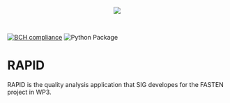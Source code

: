 <p align="center">
    <img src="https://user-images.githubusercontent.com/45048351/89231067-3ddbc580-d5ed-11ea-9639-2838059dda2c.jpg">
</p>
<br/>

[![BCH compliance](https://bettercodehub.com/edge/badge/fasten-project/quality-analyzer?branch=master)](https://bettercodehub.com/)
![Python Package](https://github.com/fasten-project/quality-analyzer/workflows/Python%20Package/badge.svg)

# RAPID

RAPID is the quality analysis application that SIG developes for the FASTEN project in WP3.
